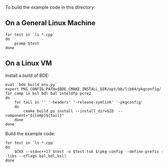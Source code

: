 To build the example code in this directory:

On a General Linux Machine
--------------------------
```
for test in `ls *.cpp`
do
    pcomp $test
done
```

On a Linux VM
-------------
Install a build of BDE:
```
eval `bde_build_env.py`
export PKG_CONFIG_PATH=$BDE_CMAKE_INSTALL_DIR/opt/bb/lib64/pkgconfig/
for comp in bsl bdl bal inteldfp pcre2
do
    for tail in '' '-headers' '-release-symlink' '-pkgconfig'
    do
        cmake_build.py install --install_dir=$ID  --component="${comp}${tail}"
    done
done
```

Build the example code:
```
for test in `ls *.cpp`
do
    $CXX --std=c++17 $test -o $test.tsk $(pkg-config --define-prefix --libs --cflags bal,bdl,bsl)
done
```
